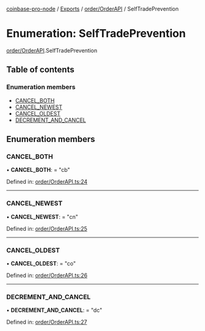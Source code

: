 [coinbase-pro-node](../../README.md) / [Exports](../../modules.md) / [order/OrderAPI](../../modules/order_orderapi.md) / SelfTradePrevention

# Enumeration: SelfTradePrevention

[order/OrderAPI](../../modules/order_orderapi.md).SelfTradePrevention

## Table of contents

### Enumeration members

- [CANCEL_BOTH](orderapi.selftradeprevention.md#cancel_both)
- [CANCEL_NEWEST](orderapi.selftradeprevention.md#cancel_newest)
- [CANCEL_OLDEST](orderapi.selftradeprevention.md#cancel_oldest)
- [DECREMENT_AND_CANCEL](orderapi.selftradeprevention.md#decrement_and_cancel)

## Enumeration members

### CANCEL_BOTH

• **CANCEL_BOTH**: = "cb"

Defined in: [order/OrderAPI.ts:24](https://github.com/bennycode/coinbase-pro-node/blob/bf1bcdd/src/order/OrderAPI.ts#L24)

---

### CANCEL_NEWEST

• **CANCEL_NEWEST**: = "cn"

Defined in: [order/OrderAPI.ts:25](https://github.com/bennycode/coinbase-pro-node/blob/bf1bcdd/src/order/OrderAPI.ts#L25)

---

### CANCEL_OLDEST

• **CANCEL_OLDEST**: = "co"

Defined in: [order/OrderAPI.ts:26](https://github.com/bennycode/coinbase-pro-node/blob/bf1bcdd/src/order/OrderAPI.ts#L26)

---

### DECREMENT_AND_CANCEL

• **DECREMENT_AND_CANCEL**: = "dc"

Defined in: [order/OrderAPI.ts:27](https://github.com/bennycode/coinbase-pro-node/blob/bf1bcdd/src/order/OrderAPI.ts#L27)
